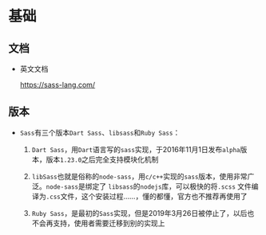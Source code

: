 # 基础

## 文档

+ 英文文档

    <https://sass-lang.com/>

## 版本

+ `Sass`有三个版本`Dart Sass`、`libsass`和`Ruby Sass`：

    1. `Dart Sass`，用`Dart`语言写的`sass`实现，于2016年11月1日发布`alpha`版本，版本`1.23.0`之后完全支持模块化机制

    2. `libSass`也就是俗称的`node-sass`，用`c/c++`实现的`sass`版本，使用非常广泛。`node-sass`是绑定了 `libsass`的`nodejs`库，可以极快的将`.scss` 文件编译为`.css`文件，这个安装过程……，懂的都懂，官方也不推荐再使用了

    3. `Ruby Sass`，是最初的`Sass`实现，但是2019年3月26日被停止了，以后也不会再支持，使用者需要迁移到别的实现上
